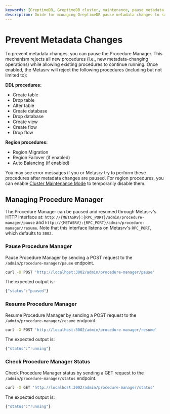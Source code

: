 ```yaml
---
keywords: [GreptimeDB, GreptimeDB cluster, maintenance, pause metadata changes, maintenance mode]
description: Guide for managing GreptimeDB pause metadata changes to safely perform operations like metadata backup.
---
```


# Prevent Metadata Changes

To prevent metadata changes, you can pause the Procedure Manager. This mechanism rejects all new procedures (i.e., new metadata-changing operations) while allowing existing procedures to continue running.
Once enabled, the Metasrv will reject the following procedures (including but not limited to):

**DDL procedures:**
- Create table
- Drop table
- Alter table
- Create database
- Drop database
- Create view
- Create flow
- Drop flow

**Region procedures:**
- Region Migration
- Region Failover (if enabled)
- Auto Balancing (if enabled)

You may see error messages if you or Metasrv try to perform these procedures after metadata changes are paused. For region procedures, you can enable [Cluster Maintenance Mode](/user-guide/deployments-administration/maintenance/maintenance-mode.md) to temporarily disable them.

## Managing Procedure Manager
The Procedure Manager can be paused and resumed through Metasrv's HTTP interface at: `http://{METASRV}:{RPC_PORT}/admin/procedure-manager/pause` and `http://{METASRV}:{RPC_PORT}/admin/procedure-manager/resume`. Note that this interface listens on Metasrv's `RPC_PORT`, which defaults to `3002`.

### Pause Procedure Manager

Pause Procedure Manager by sending a POST request to the `/admin/procedure-manager/pause` endpoint. 

```bash
curl -X POST 'http://localhost:3002/admin/procedure-manager/pause'
```

The expected output is:
```bash
{"status":"paused"}
```

### Resume Procedure Manager

Resume Procedure Manager by sending a POST request to the `/admin/procedure-manager/resume` endpoint. 

```bash
curl -X POST 'http://localhost:3002/admin/procedure-manager/resume'
```

The expected output is:
```bash
{"status":"running"}
```

### Check Procedure Manager Status

Check Procedure Manager status by sending a GET request to the `/admin/procedure-manager/status` endpoint.

```bash
curl -X GET 'http://localhost:3002/admin/procedure-manager/status'
```

The expected output is:
```bash
{"status":"running"}
```


